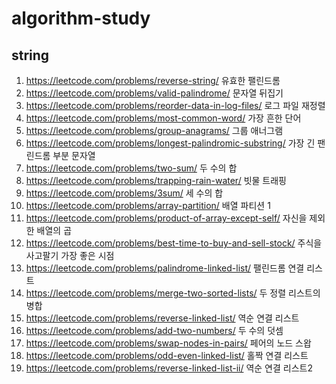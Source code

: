 # algorithm-study
## string
1. https://leetcode.com/problems/reverse-string/ 유효한 팰린드롬
2. https://leetcode.com/problems/valid-palindrome/ 문자열 뒤집기
3. https://leetcode.com/problems/reorder-data-in-log-files/ 로그 파일 재정렬
4. https://leetcode.com/problems/most-common-word/ 가장 흔한 단어
5. https://leetcode.com/problems/group-anagrams/ 그룹 애너그램
6. https://leetcode.com/problems/longest-palindromic-substring/ 가장 긴 팬린드롬 부분 문자열
7. https://leetcode.com/problems/two-sum/ 두 수의 합
8. https://leetcode.com/problems/trapping-rain-water/ 빗물 트래핑
9. https://leetcode.com/problems/3sum/ 세 수의 합
10. https://leetcode.com/problems/array-partition/ 배열 파티션 1
11. https://leetcode.com/problems/product-of-array-except-self/ 자신을 제외한 배열의 곱
12. https://leetcode.com/problems/best-time-to-buy-and-sell-stock/ 주식을 사고팔기 가장 좋은 시점
13. https://leetcode.com/problems/palindrome-linked-list/ 팰린드롬 연결 리스트
14. https://leetcode.com/problems/merge-two-sorted-lists/ 두 정렬 리스트의 병합
15. https://leetcode.com/problems/reverse-linked-list/ 역순 연결 리스트
16. https://leetcode.com/problems/add-two-numbers/ 두 수의 덧셈
17. https://leetcode.com/problems/swap-nodes-in-pairs/ 페어의 노드 스왑
18. https://leetcode.com/problems/odd-even-linked-list/ 홀짝 연결 리스트
19. https://leetcode.com/problems/reverse-linked-list-ii/ 역순 연결 리스트2